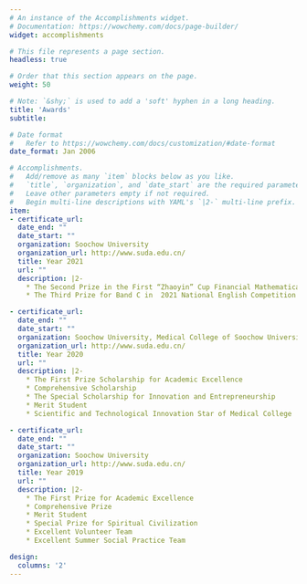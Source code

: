 ```yaml
---
# An instance of the Accomplishments widget.
# Documentation: https://wowchemy.com/docs/page-builder/
widget: accomplishments

# This file represents a page section.
headless: true

# Order that this section appears on the page.
weight: 50

# Note: `&shy;` is used to add a 'soft' hyphen in a long heading.
title: 'Awards'
subtitle:

# Date format
#   Refer to https://wowchemy.com/docs/customization/#date-format
date_format: Jan 2006

# Accomplishments.
#   Add/remove as many `item` blocks below as you like.
#   `title`, `organization`, and `date_start` are the required parameters.
#   Leave other parameters empty if not required.
#   Begin multi-line descriptions with YAML's `|2-` multi-line prefix.
item:
- certificate_url: 
  date_end: ""
  date_start: ""
  organization: Soochow University
  organization_url: http://www.suda.edu.cn/
  title: Year 2021
  url: ""
  description: |2-
    * The Second Prize in the First “Zhaoyin” Cup Financial Mathematical Modeling Competition
    * The Third Prize for Band C in  2021 National English Competition for College Students 

- certificate_url: 
  date_end: ""
  date_start: ""
  organization: Soochow University, Medical College of Soochow University
  organization_url: http://www.suda.edu.cn/
  title: Year 2020
  url: ""
  description: |2-
    * The First Prize Scholarship for Academic Excellence
    * Comprehensive Scholarship
    * The Special Scholarship for Innovation and Entrepreneurship
    * Merit Student
    * Scientific and Technological Innovation Star of Medical College

- certificate_url: 
  date_end: ""
  date_start: ""
  organization: Soochow University
  organization_url: http://www.suda.edu.cn/
  title: Year 2019
  url: ""
  description: |2-
    * The First Prize for Academic Excellence
    * Comprehensive Prize
    * Merit Student
    * Special Prize for Spiritual Civilization
    * Excellent Volunteer Team
    * Excellent Summer Social Practice Team

design:
  columns: '2' 
---
```

